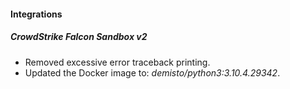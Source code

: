 
#### Integrations
##### CrowdStrike Falcon Sandbox v2
- Removed excessive error traceback printing.
- Updated the Docker image to: *demisto/python3:3.10.4.29342*.
